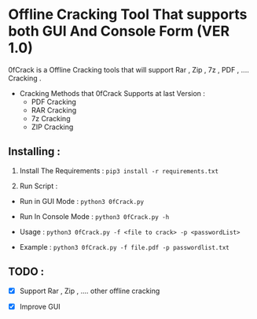 # Offline Cracking Tool That supports both GUI And Console Form (VER 1.0)

0fCrack is a Offline Cracking tools that will support Rar , Zip , 7z , PDF , .... Cracking .

* Cracking Methods that 0fCrack Supports at last Version : 
  * PDF Cracking
  * RAR Cracking
  * 7z Cracking
  * ZIP Cracking


## Installing :

1. Install The Requirements :
  `pip3 install -r requirements.txt`

2. Run Script :
  * Run in GUI Mode : `python3 0fCrack.py`
  * Run In Console Mode : `python3 0fCrack.py -h`
  
  * Usage : `python3 0fCrack.py -f <file to crack> -p <passwordList>`
  * Example : `python3 0fCrack.py -f file.pdf -p passwordlist.txt`

## TODO :
- [x] Support Rar , Zip , .... other offline cracking
- [x] Improve GUI 

